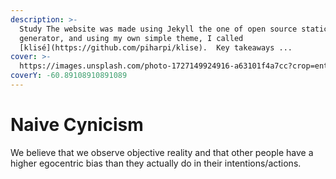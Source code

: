 ```yaml
---
description: >-
  Study The website was made using Jekyll the one of open source static sites
  generator, and using my own simple theme, I called
  [klisé](https://github.com/piharpi/klise).  Key takeaways ...
cover: >-
  https://images.unsplash.com/photo-1727149924916-a63101f4a7cc?crop=entropy&cs=srgb&fm=jpg&ixid=M3wxOTcwMjR8MHwxfHJhbmRvbXx8fHx8fHx8fDE3Mjg1MzY0MzN8&ixlib=rb-4.0.3&q=85
coverY: -60.89108910891089
---
```


# Naive Cynicism

We believe that we observe objective reality and that other people have a higher egocentric bias than they actually do in their intentions/actions.
